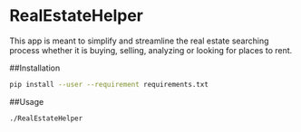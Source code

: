 # RealEstateHelper
This app is meant to simplify and streamline the real estate searching process whether it is buying, selling, analyzing or looking for places to rent.

##Installation
```bash
pip install --user --requirement requirements.txt
```

##Usage
```bash
./RealEstateHelper
```
